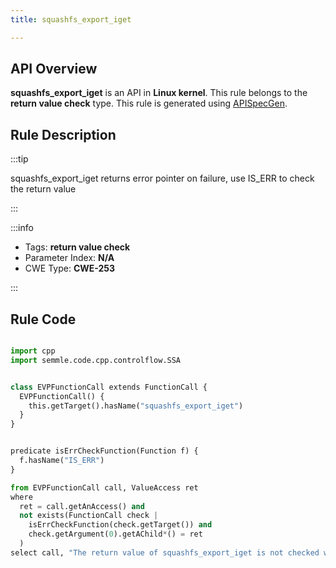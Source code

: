 ```yaml
---
title: squashfs_export_iget

---
```



## API Overview
**squashfs_export_iget** is an API in **Linux kernel**. This rule belongs to the **return value check** type. This rule is generated using [APISpecGen](../../tools/APISpecGen).
## Rule Description

:::tip

squashfs_export_iget returns error pointer on failure, use IS_ERR to check the return value

:::

:::info

- Tags: **return value check**
- Parameter Index: **N/A**
- CWE Type: **CWE-253**

:::

## Rule Code
```python

import cpp
import semmle.code.cpp.controlflow.SSA


class EVPFunctionCall extends FunctionCall {
  EVPFunctionCall() {
    this.getTarget().hasName("squashfs_export_iget")
  }
}


predicate isErrCheckFunction(Function f) {
  f.hasName("IS_ERR") 
}

from EVPFunctionCall call, ValueAccess ret
where
  ret = call.getAnAccess() and
  not exists(FunctionCall check |
    isErrCheckFunction(check.getTarget()) and
    check.getArgument(0).getAChild*() = ret
  )
select call, "The return value of squashfs_export_iget is not checked with IS_ERR."
    
```